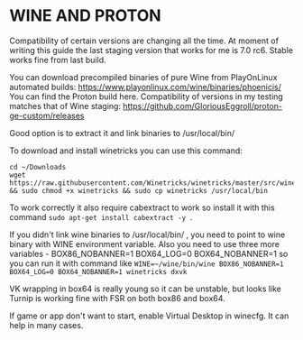 # WINE AND PROTON

Compatibility of certain versions are changing all the time. At moment of writing this guide the last staging version that works for me is 7.0 rc6. Stable works fine from last build.

You can download precompiled binaries of pure Wine from PlayOnLinux automated builds: https://www.playonlinux.com/wine/binaries/phoenicis/
You can find the Proton build here. Compatibility of versions in my testing matches that of Wine staging: https://github.com/GloriousEggroll/proton-ge-custom/releases

Good option is to extract it and link binaries to /usr/local/bin/

To download and install winetricks you can use this command:

```
cd ~/Downloads
wget https://raw.githubusercontent.com/Winetricks/winetricks/master/src/winetricks && sudo chmod +x winetricks && sudo cp winetricks /usr/local/bin
```

To work correctly it also require cabextract to work so install it with this command ```sudo apt-get install cabextract -y ```.

If you didn't link wine binaries to /usr/local/bin/ , you need to point to wine binary with WINE environment variable. Also you need to use three more variables - BOX86_NOBANNER=1 BOX64_LOG=0 BOX64_NOBANNER=1 so you can run it with command like `WINE=~/wine/bin/wine BOX86_NOBANNER=1 BOX64_LOG=0 BOX64_NOBANNER=1 winetricks dxvk`

VK wrapping in box64 is really young so it can be unstable, but looks like Turnip is working fine with FSR on both box86 and box64.

If game or app don't want to start, enable Virtual Desktop in winecfg. It can help in many cases.
